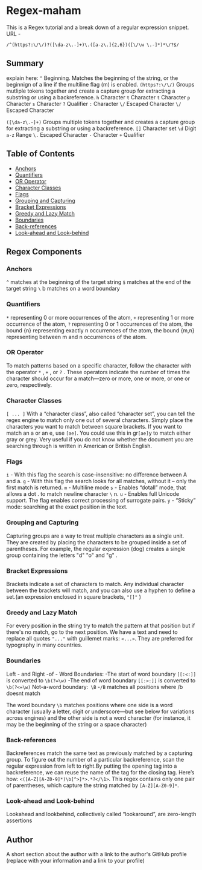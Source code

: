# Regex-maham

This is a Regex tutorial and a break down of a regular expression snippet. URL - 
```
/^(https?:\/\/)?([\da-z\.-]+)\.([a-z\.]{2,6})([\/\w \.-]*)*\/?$/

```



## Summary

explain here:
`^` Beginning. Matches the beginning of the string, or the beginnign of a line if the multiline flag (m) is enabled.
`(https?:\/\/)` Groups mutliple tokens together and create a capture group for extracting a substring or using a backreference.
`h` Character
`t` Character
`t` Character
`p` Character
`s` Character
`?` Qualifier
`:` Character
`\/` Escaped Character
`\/` Escaped Character

`([\da-z\.-]+)` Groups multiple tokens together and creates a capture group for extracting a substring or using a backreference.
`[]` Character set
`\d` Digit
`a-z` Range
`\.` Escaped Character
`-` Character
`+` Qualifier





## Table of Contents

- [Anchors](#anchors)
- [Quantifiers](#quantifiers)
- [OR Operator](#or-operator)
- [Character Classes](#character-classes)
- [Flags](#flags)
- [Grouping and Capturing](#grouping-and-capturing)
- [Bracket Expressions](#bracket-expressions)
- [Greedy and Lazy Match](#greedy-and-lazy-match)
- [Boundaries](#boundaries)
- [Back-references](#back-references)
- [Look-ahead and Look-behind](#look-ahead-and-look-behind)

## Regex Components


### Anchors

`^` matches at the beginning of the target string
`$` matches at the end of the target string
`\` b matches on a word boundary

### Quantifiers

 `*`  representing 0 or more occurrences of the atom,
  `+` representing 1 or more occurrence of the atom,
 `?` representing 0 or 1 occurrences of the atom,
the bound {n}   representing exactly n occurrences of the atom,
the bound {m,n}   representing between m and n occurrences of the atom.





### OR Operator
To match patterns based on a specific character, follow the character with the operator `*` , `+` , or `?` . These operators indicate the number of times the character should occur for a match—zero or more, one or more, or one or zero, respectively. 

### Character Classes

`[ ... ]` 
With a “character class”, also called “character set”, you can tell the regex engine to match only one out of several characters.
Simply place the characters you want to match between square brackets. If you want to match an a or an e, use `[ae]`. You could use this in gr`[ae]`y to match either gray or grey. Very useful if you do not know whether the document you are searching through is written in American or British English.


### Flags

`i` - With this flag the search is case-insensitive: no difference between A and a.
`g` - With this flag the search looks for all matches, without it – only the first match is returned.
`m` - Multiline mode
`s` - Enables “dotall” mode, that allows a dot . to match newline character `\` n.
`u` - Enables full Unicode support. The flag enables correct processing of surrogate pairs.
`y` - “Sticky” mode: searching at the exact position in the text.


### Grouping and Capturing

Capturing groups are a way to treat multiple characters as a single unit. They are created by placing the characters to be grouped inside a set of parentheses.  For example, the regular expression (dog) creates a single group containing the letters "d" "o" and "g" .

### Bracket Expressions

Brackets indicate a set of characters to match. Any individual character between the brackets will match, and you can also use a hyphen to define a set.(an expression enclosed in square brackets, `"[]"` )

### Greedy and Lazy Match

For every position in the string try to match the pattern at that position but if there's no match, go to the next position. 
We have a text and need to replace all quotes `"..."` with guillemet marks: `«...»`. They are preferred for typography in many countries.





### Boundaries

Left - and Right -of - Word Boundaries: -The start of word boundary `[[:<:]]` is converted to `\b(?=\w)`
-The end of word boundary `[[:>:]]` is converted to `\b(?<=\w)`
Not-a-word boundary:` \B`
-`/B` matches all positions where /b doesnt match

The word boundary `\b` matches positions where one side is a word character (usually a letter, digit or underscore—but see below for variations across engines) and the other side is not a word character (for instance, it may be the beginning of the string or a space character)


### Back-references

Backreferences match the same text as previously matched by a capturing group.
To figure out the number of a particular backreference, scan the regular expression from left to right.By putting the opening tag into a backreference, we can reuse the name of the tag for the closing tag. Here’s how: `<([A-Z][A-Z0-9]*)\b[^>]*>.*?</\1>`. This regex contains only one pair of parentheses, which capture the string matched by `[A-Z][A-Z0-9]*`.

### Look-ahead and Look-behind

Lookahead and lookbehind, collectively called “lookaround”, are zero-length assertions 

## Author

A short section about the author with a link to the author's GitHub profile (replace with your information and a link to your profile)

